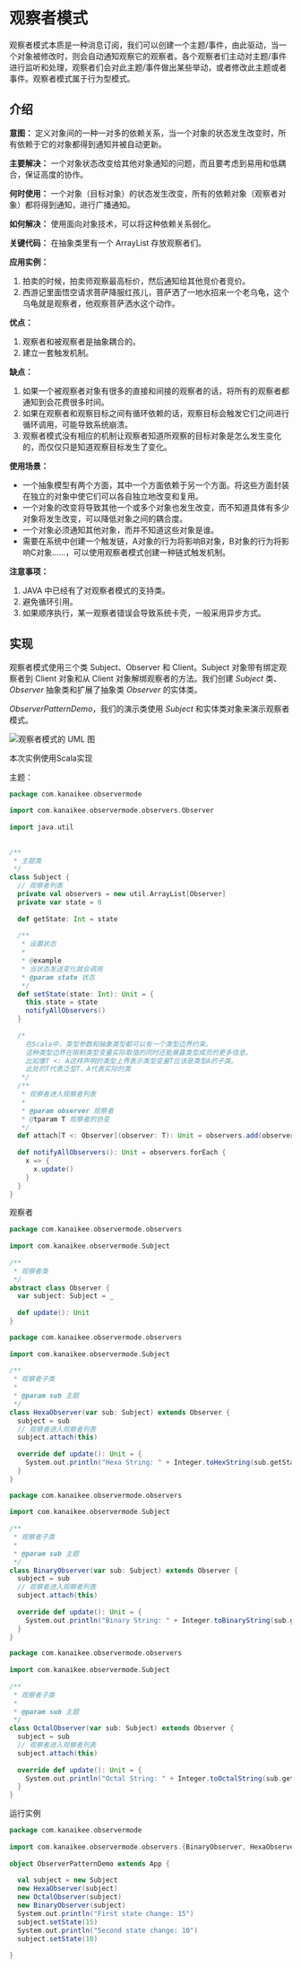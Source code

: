 # 观察者模式

观察者模式本质是一种消息订阅，我们可以创建一个主题/事件，由此驱动，当一个对象被修改时，则会自动通知观察它的观察者。各个观察者们主动对主题/事件进行监听和处理，观察者们会对此主题/事件做出某些举动，或者修改此主题或者事件。观察者模式属于行为型模式。

## 介绍

**意图：** 定义对象间的一种一对多的依赖关系，当一个对象的状态发生改变时，所有依赖于它的对象都得到通知并被自动更新。

**主要解决：** 一个对象状态改变给其他对象通知的问题，而且要考虑到易用和低耦合，保证高度的协作。

**何时使用：** 一个对象（目标对象）的状态发生改变，所有的依赖对象（观察者对象）都将得到通知，进行广播通知。

**如何解决：** 使用面向对象技术，可以将这种依赖关系弱化。

**关键代码：** 在抽象类里有一个 ArrayList 存放观察者们。

**应用实例：** 
1. 拍卖的时候，拍卖师观察最高标价，然后通知给其他竞价者竞价。 
2. 西游记里面悟空请求菩萨降服红孩儿，菩萨洒了一地水招来一个老乌龟，这个乌龟就是观察者，他观察菩萨洒水这个动作。

**优点：** 
1. 观察者和被观察者是抽象耦合的。 
2. 建立一套触发机制。

**缺点：** 
1. 如果一个被观察者对象有很多的直接和间接的观察者的话，将所有的观察者都通知到会花费很多时间。 
2. 如果在观察者和观察目标之间有循环依赖的话，观察目标会触发它们之间进行循环调用，可能导致系统崩溃。 
3. 观察者模式没有相应的机制让观察者知道所观察的目标对象是怎么发生变化的，而仅仅只是知道观察目标发生了变化。

**使用场景：**

- 一个抽象模型有两个方面，其中一个方面依赖于另一个方面。将这些方面封装在独立的对象中使它们可以各自独立地改变和复用。
- 一个对象的改变将导致其他一个或多个对象也发生改变，而不知道具体有多少对象将发生改变，可以降低对象之间的耦合度。
- 一个对象必须通知其他对象，而并不知道这些对象是谁。
- 需要在系统中创建一个触发链，A对象的行为将影响B对象，B对象的行为将影响C对象……，可以使用观察者模式创建一种链式触发机制。

**注意事项：** 
1. JAVA 中已经有了对观察者模式的支持类。 
2. 避免循环引用。 
3. 如果顺序执行，某一观察者错误会导致系统卡壳，一般采用异步方式。

## 实现

观察者模式使用三个类 Subject、Observer 和 Client。Subject 对象带有绑定观察者到 Client 对象和从 Client 对象解绑观察者的方法。我们创建 _Subject_ 类、_Observer_ 抽象类和扩展了抽象类 _Observer_ 的实体类。

_ObserverPatternDemo_，我们的演示类使用 _Subject_ 和实体类对象来演示观察者模式。

![观察者模式的 UML 图](https://www.runoob.com/wp-content/uploads/2014/08/observer_pattern_uml_diagram.jpg)


本次实例使用Scala实现

主题：

```scala
package com.kanaikee.observermode  
  
import com.kanaikee.observermode.observers.Observer  
  
import java.util  
  
  
/**  
 * 主题类  
 */  
class Subject {  
  // 观察者列表  
  private val observers = new util.ArrayList[Observer]  
  private var state = 0  
  
  def getState: Int = state  
  
  /**  
   * 设置状态  
   *  
   * @example  
   * 当状态发送变化就会调用  
   * @param state 状态  
   */  
  def setState(state: Int): Unit = {  
    this.state = state  
    notifyAllObservers()  
  }  
  
  /*  
    在Scala中，类型参数和抽象类型都可以有一个类型边界约束。  
    这种类型边界在限制类型变量实际取值的同时还能展露类型成员的更多信息。    
    比如像T <: A这样声明的类型上界表示类型变量T应该是类型A的子类。  
    此处的T代表泛型T，A代表实际的类  
   */  
  /**  
   * 观察者进入观察者列表  
   *  
   * @param observer 观察者  
   * @tparam T 观察者的协变  
   */  
  def attach[T <: Observer](observer: T): Unit = observers.add(observer)  
  
  def notifyAllObservers(): Unit = observers.forEach {  
    x => {  
      x.update()  
    }  
  }  
}
```

观察者

```scala
package com.kanaikee.observermode.observers  
  
import com.kanaikee.observermode.Subject  
  
/**  
 * 观察者类  
 */  
abstract class Observer {  
  var subject: Subject = _  
  
  def update(): Unit  
}
```

```scala
package com.kanaikee.observermode.observers  
  
import com.kanaikee.observermode.Subject  
  
/**  
 * 观察者子类  
 *  
 * @param sub 主题  
 */  
class HexaObserver(var sub: Subject) extends Observer {  
  subject = sub  
  // 观察者进入观察者列表  
  subject.attach(this)  
  
  override def update(): Unit = {  
    System.out.println("Hexa String: " + Integer.toHexString(sub.getState).toUpperCase)  
  }  
}
```

```scala
package com.kanaikee.observermode.observers  
  
import com.kanaikee.observermode.Subject  
  
/**  
 * 观察者子类  
 *  
 * @param sub 主题  
 */  
class BinaryObserver(var sub: Subject) extends Observer {  
  subject = sub  
  // 观察者进入观察者列表  
  subject.attach(this)  
  
  override def update(): Unit = {  
    System.out.println("Binary String: " + Integer.toBinaryString(sub.getState))  
  }  
}
```

```scala
package com.kanaikee.observermode.observers  
  
import com.kanaikee.observermode.Subject  
  
/**  
 * 观察者子类  
 *  
 * @param sub 主题  
 */  
class OctalObserver(var sub: Subject) extends Observer {  
  subject = sub  
  // 观察者进入观察者列表  
  subject.attach(this)  
  
  override def update(): Unit = {  
    System.out.println("Octal String: " + Integer.toOctalString(sub.getState))  
  }  
}
```

运行实例
```scala
package com.kanaikee.observermode  
  
import com.kanaikee.observermode.observers.{BinaryObserver, HexaObserver, OctalObserver}  
  
object ObserverPatternDemo extends App {  
  
  val subject = new Subject  
  new HexaObserver(subject)  
  new OctalObserver(subject)  
  new BinaryObserver(subject)  
  System.out.println("First state change: 15")  
  subject.setState(15)  
  System.out.println("Second state change: 10")  
  subject.setState(10)  
  
}
```

